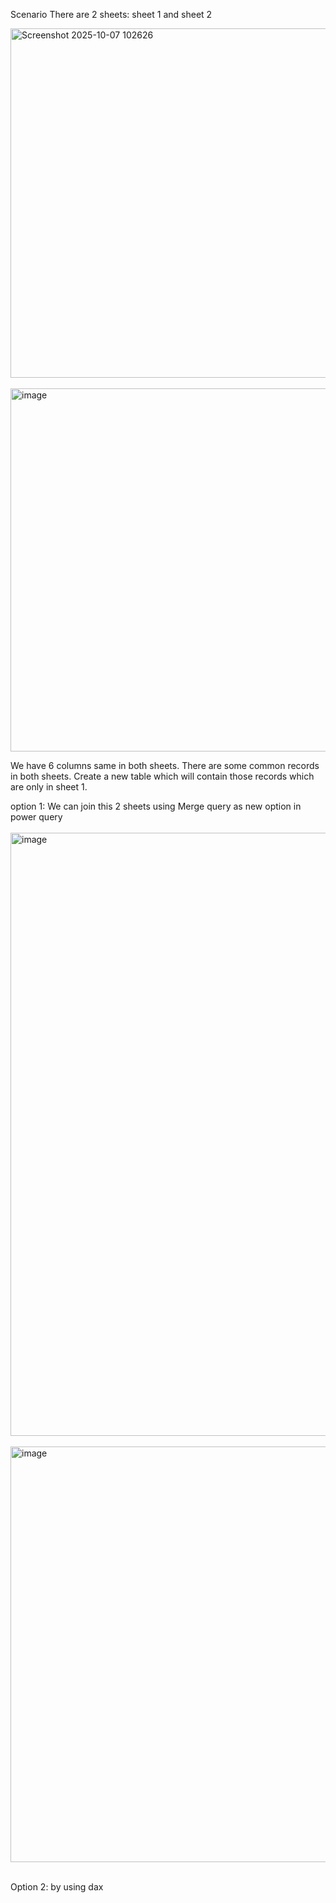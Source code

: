 Scenario
There are 2 sheets: sheet 1 and sheet 2

<img width="1919" height="559" alt="Screenshot 2025-10-07 102626" src="https://github.com/user-attachments/assets/fae9f407-d8b7-475c-a27e-53be4065b45a" />
 <br></br>
<img width="1918" height="581" alt="image" src="https://github.com/user-attachments/assets/aa584ef0-4c7d-4d1c-8e60-8168f7aff756" />

We have 6 columns same in both sheets. There are some common records in both sheets. Create a new table which will contain those records which are only in sheet 1.

option 1: We can join this 2 sheets using Merge query as new option in power query
 <br></br>
<img width="1889" height="965" alt="image" src="https://github.com/user-attachments/assets/f67e5cb8-a2d5-4ce6-acac-f369755a7f28" />
 <br></br>
 <img width="1919" height="665" alt="image" src="https://github.com/user-attachments/assets/357af504-6fdf-4028-97f7-5013a690bafd" />
<br></br>

Option 2: by using dax


